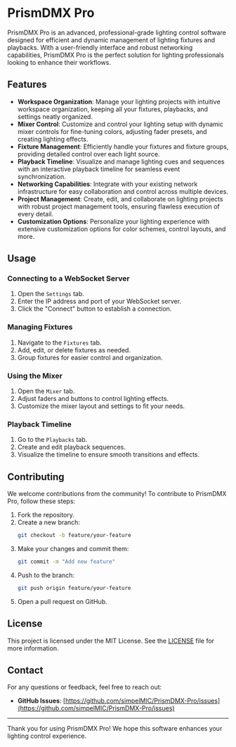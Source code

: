 # PrismDMX Pro

PrismDMX Pro is an advanced, professional-grade lighting control software designed for efficient and dynamic management of lighting fixtures and playbacks. With a user-friendly interface and robust networking capabilities, PrismDMX Pro is the perfect solution for lighting professionals looking to enhance their workflows.

## Features

- **Workspace Organization**: Manage your lighting projects with intuitive workspace organization, keeping all your fixtures, playbacks, and settings neatly organized.
- **Mixer Control**: Customize and control your lighting setup with dynamic mixer controls for fine-tuning colors, adjusting fader presets, and creating lighting effects.
- **Fixture Management**: Efficiently handle your fixtures and fixture groups, providing detailed control over each light source.
- **Playback Timeline**: Visualize and manage lighting cues and sequences with an interactive playback timeline for seamless event synchronization.
- **Networking Capabilities**: Integrate with your existing network infrastructure for easy collaboration and control across multiple devices.
- **Project Management**: Create, edit, and collaborate on lighting projects with robust project management tools, ensuring flawless execution of every detail.
- **Customization Options**: Personalize your lighting experience with extensive customization options for color schemes, control layouts, and more.

## Usage

### Connecting to a WebSocket Server

1. Open the `Settings` tab.
2. Enter the IP address and port of your WebSocket server.
3. Click the "Connect" button to establish a connection.

### Managing Fixtures

1. Navigate to the `Fixtures` tab.
2. Add, edit, or delete fixtures as needed.
3. Group fixtures for easier control and organization.

### Using the Mixer

1. Open the `Mixer` tab.
2. Adjust faders and buttons to control lighting effects.
3. Customize the mixer layout and settings to fit your needs.

### Playback Timeline

1. Go to the `Playbacks` tab.
2. Create and edit playback sequences.
3. Visualize the timeline to ensure smooth transitions and effects.

## Contributing

We welcome contributions from the community! To contribute to PrismDMX Pro, follow these steps:

1. Fork the repository.
2. Create a new branch:
    ```sh
    git checkout -b feature/your-feature
    ```
3. Make your changes and commit them:
    ```sh
    git commit -m "Add new feature"
    ```
4. Push to the branch:
    ```sh
    git push origin feature/your-feature
    ```
5. Open a pull request on GitHub.

## License

This project is licensed under the MIT License. See the [LICENSE](LICENSE.txt) file for more information.

## Contact

For any questions or feedback, feel free to reach out:

- **GitHub Issues**: [https://github.com/simpelMIC/PrismDMX-Pro/issues](https://github.com/simpelMIC/PrismDMX-Pro/issues)

---

Thank you for using PrismDMX Pro! We hope this software enhances your lighting control experience.

